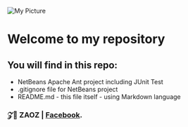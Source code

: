 ![My Picture](https://upload.wikimedia.org/wikipedia/vi/1/1d/Logo_%C4%90%E1%BA%A1i_h%E1%BB%8Dc_FPT.png)


# Welcome to my repository

## You will find in this repo:
* NetBeans Apache Ant project including JUnit Test
* .gitignore file for NetBeans project
* README.md - this file itself - using Markdown language
### 𝒵🤡 ZAOZ | **[Facebook](https://www.facebook.com/duy.khanh.smile)**.